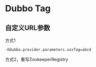 # Dubbo Tag

## 自定义URL参数

方式1

```shell script
-Ddubbo.provider.parameters.xxxTag=abcd
```

方式2，重写ZookeeperRegistry